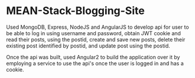# MEAN-Stack-Blogging-Site

Used MongoDB, Express, NodeJS and AngularJS to develop api for user to be able to log in using username and password, obtain JWT cookie and read their posts, using the postid, create and save new posts, delete their existing post identified by postid, and update post using the postid.


Once the api was built, used Angular2 to build the application over it by employing a service to use the api's once the user is logged in and has a cookie. 
